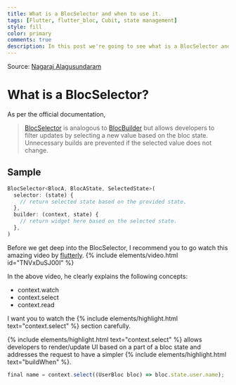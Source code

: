 ```yaml
---
title: What is a BlocSelector and when to use it.
tags: [Flutter, flutter_bloc, Cubit, state management]
style: fill
color: primary
comments: true
description: In this post we're going to see what is a BlocSelector and when to use it.
---
```

Source: [Nagaraj Alagusundaram](https://www.nagaraj.com.au)

# What is a BlocSelector?

As per the official documentation, 
> [BlocSelector](https://pub.dev/documentation/flutter_bloc/latest/flutter_bloc/BlocSelector-class.html) is analogous to [BlocBuilder](https://pub.dev/documentation/flutter_bloc/latest/flutter_bloc/BlocBuilder-class.html) but allows developers to filter updates by selecting a new value based on the bloc state. Unnecessary builds are prevented if the selected value does not change.

## Sample

```javascript
BlocSelector<BlocA, BlocAState, SelectedState>(
  selector: (state) {
    // return selected state based on the provided state.
  },
  builder: (context, state) {
    // return widget here based on the selected state.
  },
)
```

Before we get deep into the BlocSelector, I recommend you to go watch this amazing video by [flutterly](https://www.youtube.com/channel/UC5PYcSe3to4mtm3SPCUmjvw).
{% include elements/video.html id="TNVxDuSJ00I" %}

In the above video, he clearly explains the following concepts:

* context.watch
* context.select 
* context.read

I want you to watch the {% include elements/highlight.html text="context.select" %} section carefully. 


{% include elements/highlight.html text="context.select" %} allows developers to render/update UI based on a part of a bloc state and addresses the request to have a simpler {% include elements/highlight.html text="buildWhen" %}.


```javascript
final name = context.select((UserBloc bloc) => bloc.state.user.name);
```